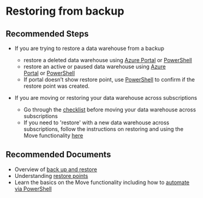 <properties
    pageTitle="Restoring from backup"
    description="Restoring from backup"
    service="microsoft.sql"
    resource="servers"
    authors="saltug,mlee3gsd"
    ms.author="saltug,martinle"
    supportTopicIds="32635218"
    productPesIds="15818"
    displayOrder="71"
    selfHelpType="resource"
    resourceTags="datawarehouse"
    articleId="dw-backuprestoreandbusinesscontinuity-restoringfrombackup.md"
    cloudEnvironments="public"
/>

# Restoring from backup

## **Recommended Steps**

* If you are trying to restore a data warehouse from a backup

  * restore a deleted data warehouse using [Azure Portal](https://docs.microsoft.com/azure/sql-data-warehouse/sql-data-warehouse-restore#restore-a-deleted-database-using-the-azure-portal) or [PowerShell](https://docs.microsoft.com/azure/sql-data-warehouse/sql-data-warehouse-restore#restore-a-deleted-database-using-powershell)
  * restore an active or paused data warehouse using [Azure Portal](https://docs.microsoft.com/azure/sql-data-warehouse/sql-data-warehouse-restore#restore-an-active-or-paused-database-using-the-azure-portal) or [PowerShell](https://docs.microsoft.com/azure/sql-data-warehouse/sql-data-warehouse-restore#restore-an-active-or-paused-database-using-powershell)
  * If portal doesn’t show restore point, use [PowerShell](https://nam06.safelinks.protection.outlook.com/?url=https%3A%2F%2Fdocs.microsoft.com%2Fen-us%2Fpowershell%2Fmodule%2Faz.sql%2Fget-azsqldatabaserestorepoint%3Fview%3Dazps-2.4.0%23examples&data=02%7C01%7CAnum.Jang%40microsoft.com%7Cc312220870c149e98b3808d70652252d%7C72f988bf86f141af91ab2d7cd011db47%7C1%7C0%7C636984822185146550&sdata=GiVw%2FJwKdSm5zWMdF03%2BnlBdDfb08sjghrkLABp6dWI%3D&reserved=0) to confirm if the restore point was created.
  
* If you are moving or restoring your data warehouse across subscriptions

  * Go through the [checklist](https://docs.microsoft.com/azure/azure-resource-manager/resource-group-move-resources#checklist-before-moving-resources) before moving your data warehouse across subscriptions
  * If you need to 'restore' with a new data warehouse across subscriptions, follow the instructions on restoring and using the Move functionality [here](https://docs.microsoft.com/azure/sql-data-warehouse/backup-and-restore#restoring-from-restore-points)

## **Recommended Documents**

* Overview of [back up and restore](https://azure.microsoft.com/documentation/articles/sql-data-warehouse-restore-database-overview/)
* Understanding [restore points](https://docs.microsoft.com/azure/sql-data-warehouse/backup-and-restore#restoring-from-restore-points)
* Learn the basics on the Move functionality including how to [automate via PowerShell](https://docs.microsoft.com/azure/azure-resource-manager/resource-group-move-resources#use-azure-powershell)
